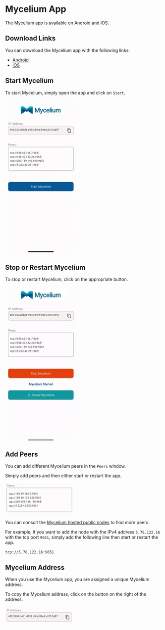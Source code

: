 # Mycelium App

The Mycelium app is available on Android and iOS.

## Download Links

You can download the Mycelium app with the following links:

- [Android](https://play.google.com/store/apps/details?id=tech.threefold.mycelium)
- [iOS](https://apps.apple.com/app/id6504277565)

## Start Mycelium

To start Mycelium, simply open the app and click on `Start`.

![](./img/mycelium_1.png)

## Stop or Restart Mycelium

To stop or restart Mycelium, click on the appropriate button.

![](./img/mycelium_2.png)

## Add Peers

You can add different Mycelium peers in the `Peers` window.

Simply add peers and then either start or restart the app.

![](./img/mycelium_3.png)

You can consult the [Mycelium hosted public nodes](./information.md#hosted-public-nodes) to find more peers.

For example, if you want to add the node with the IPv4 address `5.78.122.16` with the tcp port `9651`, simply add the following line then start or restart the app.

```
tcp://5.78.122.16:9651
```

## Mycelium Address

When you use the Mycelium app, you are assigned a unique Mycelium address.

To copy the Mycelium address, click on the button on the right of the address.

![](./img/mycelium_4.png)